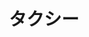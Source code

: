 ---
title: タクシー
description: 出租车，taxi
kana: タクシー
pronunciation: takushi-
tone: 平板型
type: 名词
pubDate: 2024-07-03 00:00:07
---